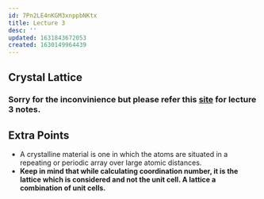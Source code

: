 ```yaml
---
id: 7Pn2LE4nKGM3xnppbNKtx
title: Lecture 3
desc: ''
updated: 1631843672053
created: 1630149964439
---
```


## Crystal Lattice

### Sorry for the inconvinience but please refer this [site](https://unread.parthshah.ml/notes/omAwLOv3wYSYrihgzYlu4.html) for lecture 3 notes.

## Extra Points

- A crystalline material is one in which the atoms are situated in a repeating or periodic array over large atomic distances.
- **Keep in mind that while calculating coordination number, it is the lattice which is considered and not the unit cell. A lattice a combination of unit cells.**

